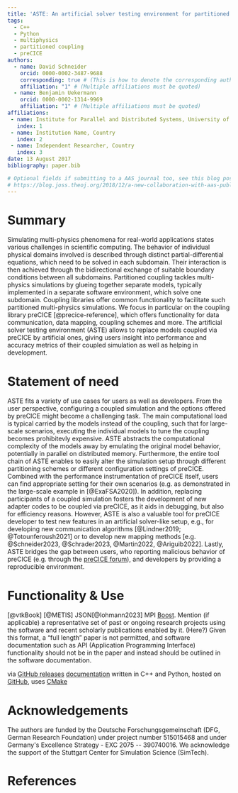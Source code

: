 ```yaml
---
title: 'ASTE: An artificial solver testing environment for partitioned coupling'
tags:
  - C++
  - Python
  - multiphysics
  - partitioned coupling
  - preCICE
authors:
  - name: David Schneider
    orcid: 0000-0002-3487-9688
    corresponding: true # (This is how to denote the corresponding author)
    affiliation: "1" # (Multiple affiliations must be quoted)
  - name: Benjamin Uekermann
    orcid: 0000-0002-1314-9969
    affiliation: "1" # (Multiple affiliations must be quoted)
affiliations:
 - name: Institute for Parallel and Distributed Systems, University of Stuttgart, Germany
   index: 1
 - name: Institution Name, Country
   index: 2
 - name: Independent Researcher, Country
   index: 3
date: 13 August 2017
bibliography: paper.bib

# Optional fields if submitting to a AAS journal too, see this blog post:
# https://blog.joss.theoj.org/2018/12/a-new-collaboration-with-aas-publishing
---
```


<!-- TODO: Make sure we don't exceed 35 lines in the markdown file -->
<!-- A summary describing the high-level functionality and purpose of the software for a diverse, non-specialist audience. -->

# Summary

Simulating multi-physics phenomena for real-world applications states various challenges in scientific computing.
The behavior of individual physical domains involved is described through distinct partial-differential equations, which need to be solved in each subdomain.
Their interaction is then achieved through the bidirectional exchange of suitable boundary conditions between all subdomains.
Partitioned coupling tackles multi-physics simulations by glueing together separate models, typically implemented in a separate software environment, which solve one subdomain.
Coupling libraries offer common functionality to facilitate such partitioned multi-physics simulations.
We focus in particular on the coupling library preCICE [@precice-reference], which offers functionality for data communication, data mapping, coupling schemes and more.
The artificial solver testing environment (ASTE) allows to replace models coupled via preCICE by artificial ones, giving users insight into performance and accuracy metrics of their coupled simulation as well as helping in development.

# Statement of need

ASTE fits a variety of use cases for users as well as developers.
From the user perspective, configuring a coupled simulation and the options offered by preCICE might become a challenging task.
The main computational load is typical carried by the models instead of the coupling, such that for large-scale scenarios, executing the individual models to tune the coupling becomes prohibitevly expensive.
ASTE abstracts the computational complexity of the models away by emulating the original model behavior, potentially in parallel on distributed memory.
Furthermore, the entire tool chain of ASTE enables to easily alter the simulation setup through different partitioning schemes or different configuration settings of preCICE.
Combined with the performance instrumentation of preCICE itself, users can find appropriate setting for their own scenarios (e.g. as demonstrated in the large-scale example in [@ExaFSA2020]).
In addition, replacing participants of a coupled simulation fosters the development of new adapter codes to be coupled via preCICE, as it aids in debugging, but also for efficiency reasons.
However, ASTE is also a valuable tool for preCICE developer to test new features in an artificial solver-like setup, e.g., for developing new communication algorithms [@Lindner2019; @Totounferoush2021] or to develop new mapping methods [e.g. @Schneider2023, @Schrader2023, @Martin2022, @Ariguib2022].
Lastly, ASTE bridges the gap between users, who reporting malicious behavior of preCICE (e.g. through the [preCICE forum](https://precice.discourse.group/)), and developers by providing a reproducible environment.

# Functionality & Use

[@vtkBook] [@METIS]
JSON[@lohmann2023]
MPI
[Boost](https://boost.org/).
Mention (if applicable) a representative set of past or ongoing research projects using the software and recent scholarly publications enabled by it. (Here?)
Given this format, a “full length” paper is not permitted, and software documentation such as API (Application Programming Interface) functionality should not be in the paper and instead should be outlined in the software documentation.

via [GitHub releases](https://github.com/precice/aste/releases)
[documentation](https://precice.org/tooling-aste.html)
written in C++ and Python, hosted on [GitHub](https://github.com/precice/aste), uses [CMake](https://cmake.org/)

# Acknowledgements

The authors are funded by the Deutsche Forschungsgemeinschaft (DFG, German Research Foundation) under project number 515015468 and under Germany's Excellence Strategy - EXC 2075 -- 390740016. We acknowledge the support of the Stuttgart Center for Simulation Science (SimTech).

# References
